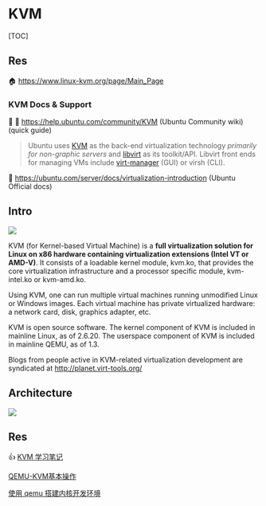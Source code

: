 # KVM

[TOC]



## Res
🏠 https://www.linux-kvm.org/page/Main_Page


### KVM Docs & Support
📂 👥 https://help.ubuntu.com/community/KVM (Ubuntu Community wiki) (quick guide)

> Ubuntu uses [KVM](http://www.linux-kvm.org/page/Main_Page) as the back-end virtualization technology _primarily for non-graphic servers_ and [libvirt](http://libvirt.org/) as its toolkit/API. Libvirt front ends for managing VMs include [virt-manager](http://virt-manager.et.redhat.com/) (GUI) or virsh (CLI).

📂 https://ubuntu.com/server/docs/virtualization-introduction (Ubuntu Official docs)



## Intro
![](../../../../../../../../Assets/Pics/Pasted%20image%2020230308135949.png)

KVM (for Kernel-based Virtual Machine) is a **full virtualization solution for Linux on x86 hardware containing virtualization extensions (Intel VT or AMD-V)**. It consists of a loadable kernel module, kvm.ko, that provides the core virtualization infrastructure and a processor specific module, kvm-intel.ko or kvm-amd.ko.

Using KVM, one can run multiple virtual machines running unmodified Linux or Windows images. Each virtual machine has private virtualized hardware: a network card, disk, graphics adapter, etc.

KVM is open source software. The kernel component of KVM is included in mainline Linux, as of 2.6.20. The userspace component of KVM is included in mainline QEMU, as of 1.3.

Blogs from people active in KVM-related virtualization development are syndicated at http://planet.virt-tools.org/



## Architecture
![](../../../../../../../../Assets/Pics/Pasted%20image%2020230308140735.png)




## Res
👍 [KVM 学习笔记](https://blog.opskumu.com/kvm-notes.html#orgc40e54b)

[QEMU-KVM基本操作](https://www.cnblogs.com/wujuntian/p/16295818.html) 

[使用 qemu 搭建内核开发环境](https://links.jianshu.com/go?to=https%3A%2F%2Fwww.cnblogs.com%2Fhellogc%2Fp%2F7482066.html) 


